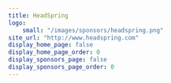 ```yaml
---
title: HeadSpring
logo:
    small: "/images/sponsors/headspring.png"
site_url: "http://www.headspring.com"
display_home_page: false
display_home_page_order: 0
display_sponsors_page: false
display_sponsors_page_order: 0
---
```

